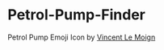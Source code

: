 # Petrol-Pump-Finder

Petrol Pump Emoji Icon by [Vincent Le Moign](https://iconscout.com/contributors/vincent-le-moign)
